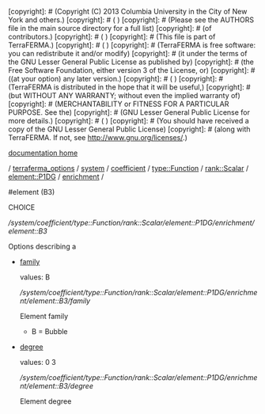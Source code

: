 [copyright]: # (Copyright (C) 2013 Columbia University in the City of New York and others.)
[copyright]: # ( )
[copyright]: # (Please see the AUTHORS file in the main source directory for a full list)
[copyright]: # (of contributors.)
[copyright]: # ( )
[copyright]: # (This file is part of TerraFERMA.)
[copyright]: # ( )
[copyright]: # (TerraFERMA is free software: you can redistribute it and/or modify)
[copyright]: # (it under the terms of the GNU Lesser General Public License as published by)
[copyright]: # (the Free Software Foundation, either version 3 of the License, or)
[copyright]: # ((at your option) any later version.)
[copyright]: # ( )
[copyright]: # (TerraFERMA is distributed in the hope that it will be useful,)
[copyright]: # (but WITHOUT ANY WARRANTY; without even the implied warranty of)
[copyright]: # (MERCHANTABILITY or FITNESS FOR A PARTICULAR PURPOSE. See the)
[copyright]: # (GNU Lesser General Public License for more details.)
[copyright]: # ( )
[copyright]: # (You should have received a copy of the GNU Lesser General Public License)
[copyright]: # (along with TerraFERMA. If not, see <http://www.gnu.org/licenses/>.)

[documentation home](Documentation)

/ [terraferma_options](../../../../../../../terraferma_options) / [system](../../../../../../system) / [coefficient](../../../../../coefficient) / [type::Function](../../../../type__Function) / [rank::Scalar](../../../rank__Scalar) / [element::P1DG](../../element__P1DG) / [enrichment](../enrichment) /

#element (B3)

CHOICE 

*/system/coefficient/type::Function/rank::Scalar/element::P1DG/enrichment/element::B3*

Options describing a

* [family](element__B3/family "child")

    values: B

    */system/coefficient/type::Function/rank::Scalar/element::P1DG/enrichment/element::B3/family*

    Element family
    
    - B = Bubble

* [degree](element__B3/degree "child")

    values: 0 3

    */system/coefficient/type::Function/rank::Scalar/element::P1DG/enrichment/element::B3/degree*

    Element degree

[autogenerated]: # (This file was automatically generated from the schema file:/home/cwilson/repos/github/TerraFERMA/TerraFERMA/buckettools/schemas/element.rng.)

